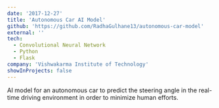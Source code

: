 ```yaml
---
date: '2017-12-27'
title: 'Autonomous Car AI Model'
github: 'https://github.com/RadhaGulhane13/autonomous-car-model'
external: ''
tech:
  - Convolutional Neural Network
  - Python
  - Flask
company: 'Vishwakarma Institute of Technology'
showInProjects: false
---
```


AI model for an autonomous car to predict the steering angle in the real-time driving environment in order to minimize human efforts.
